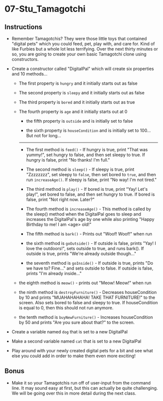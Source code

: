 # 07-Stu_Tamagotchi

## Instructions

* Remember Tamagotchis? They were those little toys that contained "digital pets" which you could feed, pet, play with, and care for. Kind of like Furbies but a whole lot less terrifying. Over the next thirty minutes or so, you are going to create your own basic Tamagotchi clone using constructors.

* Create a constructor called "DigitalPal" which will create six properties and 10 methods...

  * The first property is `hungry` and it initially starts out as false

  * The second property is `sleepy` and it initially starts out as false

  * The third property is `bored` and it initially starts out as true

  * The fourth property is `age` and it initially starts out at 0

	* the fifth property is `outside` and is initially set to false

	* the sixth property is `houseCondition` and is initially set to 100... But not for long...

	- - - 

	* The first method is `feed()` - If hungry is true, print "That was yummy!", set hungry to false, and then set sleepy to true. If hungry is false, print "No thanks! I'm full."

	* The second method is `sleep()` - If sleepy is true, print "Zzzzzzzz", set sleepy to `false`, then set bored to `true`, and then run `increaseAge()`. If sleepy is false, print "No way! I'm not tired."

	* The third method is `play()` - If bored is true, print "Yay! Let's play!", set bored to false, and then set hungry to true. If bored is false, print "Not right now. Later?"

	* The fourth method is `increaseAge()` - This method is called by the sleep() method when the DigitalPal goes to sleep and increases the DigitalPal's age by one while also printing "Happy Birthday to me! I am \<age> old!"

	* The fifth method is `bark()` - Prints out "Woof! Woof!" when run

	* the sixth method is `goOutside()` - If outside is false, prints "Yay! I love the outdoors!", sets outside to true, and runs bark(). If outside is true, prints "We're already outside though..."

	* the seventh method is `goInside()` - If outside is true, prints "Do we have to? Fine..." and sets outside to false. If outside is false, prints "I'm already inside..."
	
  * the eighth method is `meow()` - prints out "Meow! Meow!" when run

  * the ninth method is `destroyFurniture()` - Decreases houseCondition by 10 and prints "MUAHAHAHAHA! TAKE THAT FURNITURE!" to the screen. Also sets bored to false and sleepy to true. If houseCondition is equal to 0, then this should not run anymore.

  * the tenth method is `buyNewFurniture()` - Increases houseCondition by 50 and prints "Are you sure about that?" to the screen.

* Create a variable named `dog` that is set to a new DigitalPal

* Make a second variable named `cat` that is set to a new DigitalPal

* Play around with your newly created digital pets for a bit and see what else you could add in order to make them even more exciting!

## Bonus

* Make it so your Tamagotchis run off of user-input from the command line. It may sound easy at first, but this can actually be quite challenging. We will be going over this in more detail during the next class.
